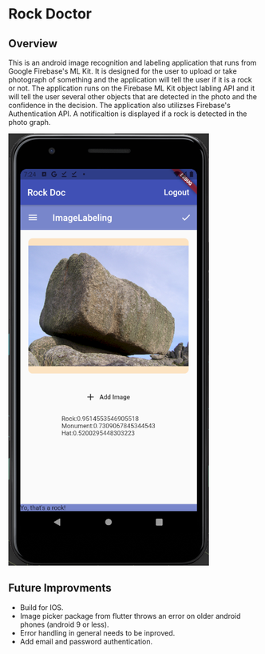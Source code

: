 # Rock Doctor

## Overview

This is an android image recognition and labeling application that runs from Google Firebase's ML Kit.  It is designed for the user to upload or take photograph of something and the application will tell the user if it is a rock or not.  The application runs on the Firebase ML Kit object labling API and it will tell the user several other objects that are detected in the photo and the confidence in the decision.  The application also utilizses Firebase's Authentication API.  A notificaltion is displayed if a rock is detected in the photo graph.

![Screenshot](Screenshot.png)

## Future Improvments
* Build for IOS.
* Image picker package from flutter throws an error on older android phones (android 9 or less).
* Error handling in general needs to be inproved.
* Add email and password authentication.

